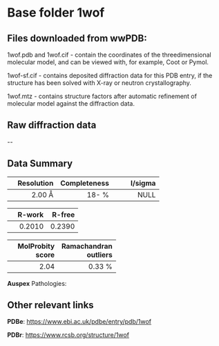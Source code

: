 # Base folder 1wof

## Files downloaded from wwPDB:

1wof.pdb and 1wof.cif - contain the coordinates of the threedimensional molecular model, and can be viewed with, for example, Coot or Pymol.

1wof-sf.cif - contains deposited diffraction data for this PDB entry, if the structure has been solved with X-ray or neutron crystallography.

1wof.mtz - contains structure factors after automatic refinement of molecular model against the diffraction data.

## Raw diffraction data

--<br> 

## Data Summary
|   | Resolution | Completeness| I/sigma |
|---|-------------:|----------------:|--------------:|
|   |2.00 Å|  18- %|<img width=50/>NULL |

|   | **R-work**| **R-free**   
|---|-------------:|----------------:|           
||0.2010|0.2390|

|   |**MolProbity<br>score**| **Ramachandran<br>outliers** 
|---|-------------:|----------------:|
||2.04|0.33 %|

**Auspex** Pathologies: 

 

## Other relevant links 
**PDBe**:  https://www.ebi.ac.uk/pdbe/entry/pdb/1wof
 
**PDBr**: https://www.rcsb.org/structure/1wof 

